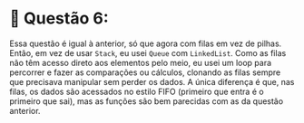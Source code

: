 # 🔹 Questão 6:

Essa questão é igual à anterior, só que agora com filas em vez de pilhas. Então, em vez de usar `Stack`, eu usei `Queue` com `LinkedList`. Como as filas não têm acesso direto aos elementos pelo meio, eu usei um loop para percorrer e fazer as comparações ou cálculos, clonando as filas sempre que precisava manipular sem perder os dados. A única diferença é que, nas filas, os dados são acessados no estilo FIFO (primeiro que entra é o primeiro que sai), mas as funções são bem parecidas com as da questão anterior.